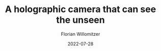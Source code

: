 ---
weight: 10
title: A holographic camera that can see the unseen 
author: Florian Willomitzer
location: TEDx Nuremberg, Germany
date: 2022-07-28

summary: ''
image:
  preview-only: true
external_link: https://www.youtube.com/watch?v=yf6NgZcit28
---